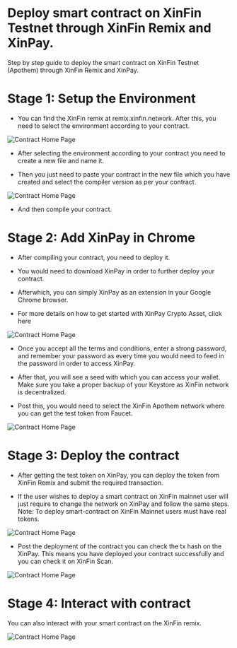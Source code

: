 ﻿# Deploy smart contract on XinFin Testnet through XinFin Remix and XinPay.
Step by step guide to deploy the smart contract on XinFin Testnet (Apothem) through XinFin Remix and XinPay.

# Stage 1: Setup the Environment
- You can find the XinFin remix at remix.xinfin.network. After this, you need to select the environment according to your contract.

![Contract Home Page](/assets/contract-1.png)

- After selecting the environment according to your contract you need to create a new file and name it.

- Then you just need to paste your contract in the new file which you have created and select the compiler version as per your contract.

![Contract Home Page](/assets/contract-2.png)

- And then compile your contract.

# Stage 2: Add XinPay in Chrome
- After compiling your contract, you need to deploy it.

- You would need to download XinPay in order to further deploy your contract.

- Afterwhich, you can simply XinPay as an extension in your Google Chrome browser.

- For more details on how to get started with XinPay Crypto Asset, click here

![Contract Home Page](/assets/contract-3.png)

- Once you accept all the terms and conditions, enter a strong password, and remember your password as every time you would need to feed in the password in order to access XinPay.

- After that, you will see a seed with which you can access your wallet. Make sure you take a proper backup of your Keystore as XinFin network is decentralized.

- Post this, you would need to select the XinFin Apothem network where you can get the test token from Faucet.

![Contract Home Page](/assets/contract-4.png)

# Stage 3: Deploy the contract
- After getting the test token on XinPay, you can deploy the token from XinFin Remix and submit the required transaction.

- If the user wishes to deploy a smart contract on XinFin mainnet user will just require to change the network on XinPay and follow the same steps. Note: To deploy smart-contract on XinFin Mainnet users must have real tokens.

![Contract Home Page](/assets/contract-5.png)

- Post the deployment of the contract you can check the tx hash on the XinPay. This means you have deployed your contract successfully and you can check it on XinFin Scan.

![Contract Home Page](/assets/contract-6.png)

# Stage 4: Interact with contract
You can also interact with your smart contract on the XinFin remix.

![Contract Home Page](/assets/contract-7.png)